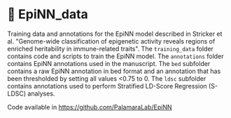 # 🧬 EpiNN_data

Training data and annotations for the EpiNN model described in Stricker et al. "Genome-wide classification of epigenetic activity reveals regions of enriched heritability in immune-related traits". The `training_data` folder contains code and scripts to train the EpiNN model. The `annotations` folder contains EpiNN annotations used in the manuscript. The `bed` subfolder contains a raw EpiNN annotation in bed format and an annotation that has been thresholded by setting all values <0.75 to 0. The `ldsc` subfolder contains annotations used to perform Stratified LD-Score Regression (S-LDSC) analyses.

Code available in https://github.com/PalamaraLab/EpiNN
